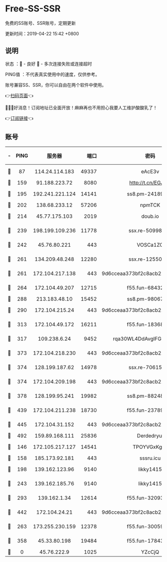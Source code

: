 # Free-SS-SSR

免费的SS账号、SSR账号，定期更新

更新时间：2019-04-22 15:42 +0800

## 说明

状态     ：🙂 - 良好 🙁 - 多次连接失败或连接超时

PING值   ：不代表真实使用中的速度，仅供参考。

账号兼容SS、SSR，你可以自由在两个软件中使用。

👉[扫码页面](https://liesauer.github.io/Free-SS-SSR/)👈

🎉🎉🎉好消息！订阅地址已全面开放！麻麻再也不用担心我要人工维护酸酸乳了！

👉[订阅链接](https://www.liesauer.net/yogurt/subscribe?ACCESS_TOKEN=DAYxR3mMaZAsaqUb)👈

## 账号

|-|PING|服务器|端口|密码|加密方式|区域|
|:----:|:----:|:-----:|-----:|:----:|:----:|:----:|
|🙂|87|114.24.114.183|49337|eAcE3v|chacha20-ietf|TW|
|🙂|159|91.188.223.72|8080|http://t.cn/EGJIyrl|rc4-md5|RU|
|🙂|195|192.241.221.124|14141|ss8.pm-24189399|aes-256-cfb|US|
|🙂|202|138.68.233.12|57206|npmTCK|rc4-md5|US|
|🙂|214|45.77.175.103|2019|doub.io|aes-128-ctr|SG|
|🙂|239|198.199.109.236|11778|ssx.re-50998611|aes-256-cfb|US|
|🙂|242|45.76.80.221|443|VOSCa1ZG|aes-256-cfb|DE|
|🙂|261|134.209.48.248|12280|ssx.re-12550293|aes-256-cfb|US|
|🙂|261|172.104.217.138|443|9d6cceaa373bf2c8acb22e60b6a58be6|aes-256-cfb|US|
|🙂|264|172.104.49.207|12715|f55.fun-68432861|aes-256-cfb|SG|
|🙂|288|213.183.48.10|15452|ss8.pm-98067260|rc4-md5|RU|
|🙂|290|172.104.215.24|443|9d6cceaa373bf2c8acb22e60b6a58be6|aes-256-cfb|US|
|🙂|313|172.104.49.172|16211|f55.fun-18368784|aes-256-cfb|SG|
|🙂|317|109.238.6.24|9452|rqa30WL4DdAvgIFG6Fs3znzTa|aes-256-cfb|FR|
|🙂|373|172.104.218.230|443|9d6cceaa373bf2c8acb22e60b6a58be6|aes-256-cfb|US|
|🙂|374|128.199.187.62|14978|ssx.re-70615001|aes-256-cfb|SG|
|🙂|374|172.104.209.198|443|9d6cceaa373bf2c8acb22e60b6a58be6|aes-256-cfb|US|
|🙂|378|128.199.95.241|19982|ss8.pm-88248816|aes-256-cfb|SG|
|🙂|439|172.104.211.238|18730|f55.fun-23789353|aes-256-cfb|US|
|🙂|445|172.104.31.152|443|9d6cceaa373bf2c8acb22e60b6a58be6|aes-256-cfb|US|
|🙂|492|159.89.168.111|25836|Derdedryuj|chacha20|IN|
|🙂|146|172.105.217.127|14541|TPOYVGxKglpi|aes-256-cfb|JP|
|🙂|158|185.173.92.181|443|sssru.icu|rc4-md5|RU|
|🙂|198|139.162.123.96|9140|likky1415|aes-256-cfb|JP|
|🙂|243|139.162.185.76|9140|likky1415|aes-256-cfb|DE|
|🙂|293|139.162.1.34|12614|f55.fun-32093873|aes-256-cfb|SG|
|🙂|442|172.104.24.21|443|9d6cceaa373bf2c8acb22e60b6a58be6|aes-256-cfb|US|
|🙁|263|173.255.230.159|12378|f55.fun-30059944|aes-256-cfb|US|
|🙁|358|45.33.80.198|19484|f55.fun-17843218|aes-256-cfb|US|
|🙁|0|45.76.222.9|1025|YZcCjQ|rc4-md5|JP|
